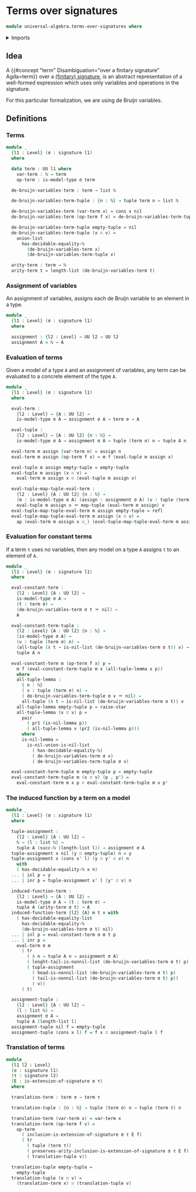 # Terms over signatures

```agda
module universal-algebra.terms-over-signatures where
```

<details><summary>Imports</summary>

```agda
open import elementary-number-theory.equality-natural-numbers
open import elementary-number-theory.natural-numbers

open import foundation.action-on-identifications-functions
open import foundation.coproduct-types
open import foundation.dependent-pair-types
open import foundation.identity-types
open import foundation.transport-along-identifications
open import foundation.unit-type
open import foundation.universe-levels

open import lists.functoriality-tuples
open import lists.lists
open import lists.lists-discrete-types
open import lists.tuples

open import universal-algebra.extensions-signatures
open import universal-algebra.models-of-signatures
open import universal-algebra.signatures
```

</details>

## Idea

A {{#concept "term" Disambiguation="over a finitary signature" Agda=term}} over
a [(finitary) signature](universal-algebra.signatures.md), is an abstract
representation of a well-formed expression which uses only variables and
operations in the signature.

For this particular formalization, we are using de Bruijn variables.

## Definitions

### Terms

```agda
module _
  {l1 : Level} (σ : signature l1)
  where

  data term : UU l1 where
    var-term : ℕ → term
    op-term : is-model-type σ term

  de-bruijn-variables-term : term → list ℕ

  de-bruijn-variables-term-tuple : {n : ℕ} → tuple term n → list ℕ

  de-bruijn-variables-term (var-term x) = cons x nil
  de-bruijn-variables-term (op-term f x) = de-bruijn-variables-term-tuple x

  de-bruijn-variables-term-tuple empty-tuple = nil
  de-bruijn-variables-term-tuple (x ∷ v) =
    union-list
      has-decidable-equality-ℕ
        (de-bruijn-variables-term x)
        (de-bruijn-variables-term-tuple v)

  arity-term : term → ℕ
  arity-term t = length-list (de-bruijn-variables-term t)
```

### Assignment of variables

An assignment of variables, assigns each de Bruijn variable to an element in a
type.

```agda
module _
  {l1 : Level} (σ : signature l1)
  where

  assignment : {l2 : Level} → UU l2 → UU l2
  assignment A = ℕ → A
```

### Evaluation of terms

Given a model of a type `A` and an assignment of variables, any term can be
evaluated to a concrete element of the type `A`.

```agda
module _
  {l1 : Level} (σ : signature l1)
  where

  eval-term :
    {l2 : Level} → {A : UU l2} →
    is-model-type σ A → assignment σ A → term σ → A

  eval-tuple :
    {l2 : Level} → {A : UU l2} {n : ℕ} →
    is-model-type σ A → assignment σ A → tuple (term σ) n → tuple A n

  eval-term m assign (var-term n) = assign n
  eval-term m assign (op-term f x) = m f (eval-tuple m assign x)

  eval-tuple m assign empty-tuple = empty-tuple
  eval-tuple m assign (x ∷ v) =
    eval-term m assign x ∷ (eval-tuple m assign v)

  eval-tuple-map-tuple-eval-term :
    {l2 : Level} {A : UU l2} {n : ℕ} →
    (m : is-model-type σ A) (assign : assignment σ A) (v : tuple (term σ) n) →
    eval-tuple m assign v ＝ map-tuple (eval-term m assign) v
  eval-tuple-map-tuple-eval-term m assign empty-tuple = refl
  eval-tuple-map-tuple-eval-term m assign (x ∷ v) =
    ap (eval-term m assign x ∷_) (eval-tuple-map-tuple-eval-term m assign v)
```

### Evaluation for constant terms

If a term `t` uses no variables, then any model on a type `A` assigns `t` to an
element of `A`.

```agda
module _
  {l1 : Level} (σ : signature l1)
  where

  eval-constant-term :
    {l2 : Level} {A : UU l2} →
    is-model-type σ A →
    (t : term σ) →
    (de-bruijn-variables-term σ t ＝ nil) →
    A

  eval-constant-term-tuple :
    {l2 : Level} {A : UU l2} {n : ℕ} →
    (is-model-type σ A) →
    (v : tuple (term σ) n) →
    (all-tuple (λ t → is-nil-list (de-bruijn-variables-term σ t)) v) →
    tuple A n

  eval-constant-term m (op-term f x) p =
    m f (eval-constant-term-tuple m x (all-tuple-lemma x p))
    where
    all-tuple-lemma :
      { n : ℕ}
      ( v : tuple (term σ) n) →
      ( de-bruijn-variables-term-tuple σ v ＝ nil) →
      all-tuple (λ t → is-nil-list (de-bruijn-variables-term σ t)) v
    all-tuple-lemma empty-tuple p = raise-star
    all-tuple-lemma (x ∷ v) p =
      pair
        ( pr1 (is-nil-lemma p))
        ( all-tuple-lemma v (pr2 (is-nil-lemma p)))
      where
      is-nil-lemma =
        is-nil-union-is-nil-list
          ( has-decidable-equality-ℕ)
          ( de-bruijn-variables-term σ x)
          ( de-bruijn-variables-term-tuple σ v)

  eval-constant-term-tuple m empty-tuple p = empty-tuple
  eval-constant-term-tuple m (x ∷ v) (p , p') =
    eval-constant-term m x p ∷ eval-constant-term-tuple m v p'
```

### The induced function by a term on a model

```agda
module _
  {l1 : Level} (σ : signature l1)
  where

  tuple-assignment :
    {l2 : Level} {A : UU l2} →
    ℕ → (l : list ℕ) →
    tuple A (succ-ℕ (length-list l)) → assignment σ A
  tuple-assignment x nil (y ∷ empty-tuple) n = y
  tuple-assignment x (cons x' l) (y ∷ y' ∷ v) n
    with
    ( has-decidable-equality-ℕ x n)
  ... | inl p = y
  ... | inr p = tuple-assignment x' l (y' ∷ v) n

  induced-function-term :
    {l2 : Level} → {A : UU l2} →
    is-model-type σ A → (t : term σ) →
    tuple A (arity-term σ t) → A
  induced-function-term {l2} {A} m t v with
    ( has-decidable-equality-list
      has-decidable-equality-ℕ
      (de-bruijn-variables-term σ t) nil)
  ... | inl p = eval-constant-term σ m t p
  ... | inr p =
    eval-term σ m
      ( tr
        ( λ n → tuple A n → assignment σ A)
        ( lenght-tail-is-nonnil-list (de-bruijn-variables-term σ t) p)
        ( tuple-assignment
          ( head-is-nonnil-list (de-bruijn-variables-term σ t) p)
          ( tail-is-nonnil-list (de-bruijn-variables-term σ t) p))
          ( v))
      ( t)

  assignment-tuple :
    {l2 : Level} {A : UU l2} →
    (l : list ℕ) →
    assignment σ A →
    tuple A (length-list l)
  assignment-tuple nil f = empty-tuple
  assignment-tuple (cons x l) f = f x ∷ assignment-tuple l f
```

### Translation of terms

```agda
module _
  {l1 l2 : Level}
  (σ : signature l1)
  (τ : signature l2)
  (E : is-extension-of-signature σ τ)
  where

  translation-term : term σ → term τ

  translation-tuple : {n : ℕ} → tuple (term σ) n → tuple (term τ) n

  translation-term (var-term x) = var-term x
  translation-term (op-term f v) =
    op-term
      ( inclusion-is-extension-of-signature σ τ E f)
      ( tr
        ( tuple (term τ))
        ( preserves-arity-inclusion-is-extension-of-signature σ τ E f)
        ( translation-tuple v))

  translation-tuple empty-tuple =
    empty-tuple
  translation-tuple (x ∷ v) =
    (translation-term x) ∷ (translation-tuple v)
```
